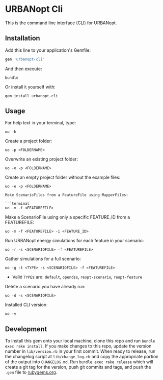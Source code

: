 # URBANopt Cli

This is the command line interface (CLI) for URBANopt.

## Installation

Add this line to your application's Gemfile:

```ruby
gem 'urbanopt-cli'
```

And then execute:

```terminal
bundle
```

Or install it yourself with:

```terminal
gem install urbanopt-cli
```

## Usage

For help text in your terminal, type:

```terminal
uo -h
```

Create a project folder:

```terminal
uo -p <FOLDERNAME>
```

Overwrite an existing project folder:

```terminal
uo -o -p <FOLDERNAME>
```

Create an empty project folder without the example files:

```terminal
uo -e -p <FOLDERNAME>

Make ScenarioFiles from a FeatureFile using MapperFiles:

```terminal
uo -m -f <FEATUREFILE>
```

Make a ScenarioFile using only a specific FEATURE_ID from a FEATUREFILE:

```terminal
uo -m -f <FEATUREFILE> -i <FEATURE_ID>
```

Run URBANopt energy simulations for each feature in your scenario:

```terminal
uo -r -s <SCENARIOFILE> -f <FEATUREFILE>
```

Gather simulations for a full scenario:

```terminal
uo -g -t <TYPE> -s <SCENARIOFILE> -f <FEATUREFILE>
```

- Valid `TYPE`s are: `default`, `opendss`, `reopt-scenario`, `reopt-feature`

Delete a scenario you have already run:

```terminal
uo -d -s <SCENARIOFILE>
```

Installed CLI version:

```terminal
uo -v
```

## Development

To install this gem onto your local machine, clone this repo and run `bundle exec rake install`. If you make changes to this repo, update the version number in `lib/version.rb` in your first commit. When ready to release, run the changelog script at `lib/change_log.rb` and copy the appropriate portion of the output into `CHANGELOG.md`. Run `bundle exec rake release` which will create a git tag for the version, push git commits and tags, and push the `.gem` file to [rubygems.org](https://rubygems.org).
